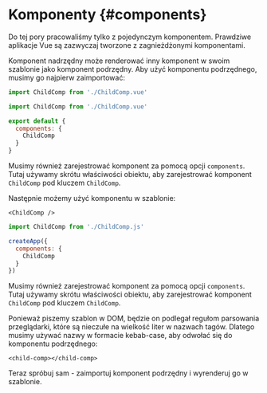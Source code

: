 # Komponenty {#components}

Do tej pory pracowaliśmy tylko z pojedynczym komponentem. Prawdziwe aplikacje Vue są zazwyczaj tworzone z zagnieżdżonymi komponentami.

Komponent nadrzędny może renderować inny komponent w swoim szablonie jako komponent podrzędny. Aby użyć komponentu podrzędnego, musimy go najpierw zaimportować:

<div class="composition-api">
<div class="sfc">

```js
import ChildComp from './ChildComp.vue'
```

</div>
</div>

<div class="options-api">
<div class="sfc">

```js
import ChildComp from './ChildComp.vue'

export default {
  components: {
    ChildComp
  }
}
```

Musimy również zarejestrować komponent za pomocą opcji `components`. Tutaj używamy skrótu właściwości obiektu, aby zarejestrować komponent `ChildComp` pod kluczem `ChildComp`.

</div>
</div>

<div class="sfc">

Następnie możemy użyć komponentu w szablonie:

```vue-html
<ChildComp />
```

</div>

<div class="html">

```js
import ChildComp from './ChildComp.js'

createApp({
  components: {
    ChildComp
  }
})
```

Musimy również zarejestrować komponent za pomocą opcji `components`. Tutaj używamy skrótu właściwości obiektu, aby zarejestrować komponent `ChildComp` pod kluczem `ChildComp`.

Ponieważ piszemy szablon w DOM, będzie on podlegał regułom parsowania przeglądarki, które są nieczułe na wielkość liter w nazwach tagów. Dlatego musimy używać nazwy w formacie kebab-case, aby odwołać się do komponentu podrzędnego:

```vue-html
<child-comp></child-comp>
```

</div>


Teraz spróbuj sam - zaimportuj komponent podrzędny i wyrenderuj go w szablonie.
